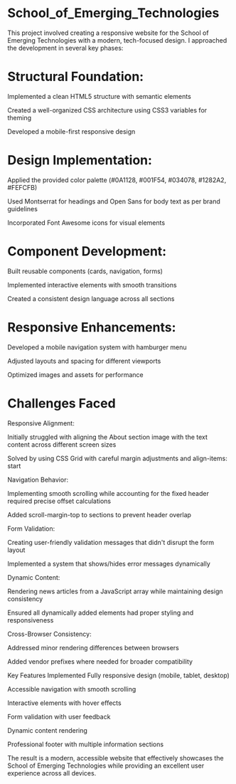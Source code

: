 # School_of_Emerging_Technologies
This project involved creating a responsive website for the School of Emerging Technologies with a modern, tech-focused design. I approached the development in several key phases:

# Structural Foundation:

Implemented a clean HTML5 structure with semantic elements

Created a well-organized CSS architecture using CSS3 variables for theming

Developed a mobile-first responsive design

# Design Implementation:

Applied the provided color palette (#0A1128, #001F54, #034078, #1282A2, #FEFCFB)

Used Montserrat for headings and Open Sans for body text as per brand guidelines

Incorporated Font Awesome icons for visual elements

# Component Development:

Built reusable components (cards, navigation, forms)

Implemented interactive elements with smooth transitions

Created a consistent design language across all sections

# Responsive Enhancements:

Developed a mobile navigation system with hamburger menu

Adjusted layouts and spacing for different viewports

Optimized images and assets for performance

# Challenges Faced
Responsive Alignment:

Initially struggled with aligning the About section image with the text content across different screen sizes

Solved by using CSS Grid with careful margin adjustments and align-items: start

Navigation Behavior:

Implementing smooth scrolling while accounting for the fixed header required precise offset calculations

Added scroll-margin-top to sections to prevent header overlap

Form Validation:

Creating user-friendly validation messages that didn't disrupt the form layout

Implemented a system that shows/hides error messages dynamically

Dynamic Content:

Rendering news articles from a JavaScript array while maintaining design consistency

Ensured all dynamically added elements had proper styling and responsiveness

Cross-Browser Consistency:

Addressed minor rendering differences between browsers

Added vendor prefixes where needed for broader compatibility

Key Features Implemented
Fully responsive design (mobile, tablet, desktop)

Accessible navigation with smooth scrolling

Interactive elements with hover effects

Form validation with user feedback

Dynamic content rendering

Professional footer with multiple information sections

The result is a modern, accessible website that effectively showcases the School of Emerging Technologies while providing an excellent user experience across all devices.
